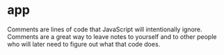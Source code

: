# app

Comments are lines of code that JavaScript will intentionally ignore. Comments are a great way to leave notes to yourself and to other people who will later need to figure out what that code does.

